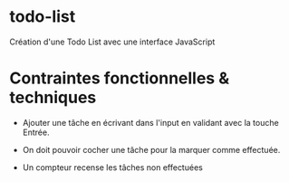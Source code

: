 # todo-list

Création d'une Todo List avec une interface JavaScript
# Contraintes fonctionnelles & techniques

* Ajouter une tâche en écrivant dans l'input en validant avec la touche Entrée.

* On doit pouvoir cocher une tâche pour la marquer comme effectuée.

* Un compteur recense les tâches non effectuées
  